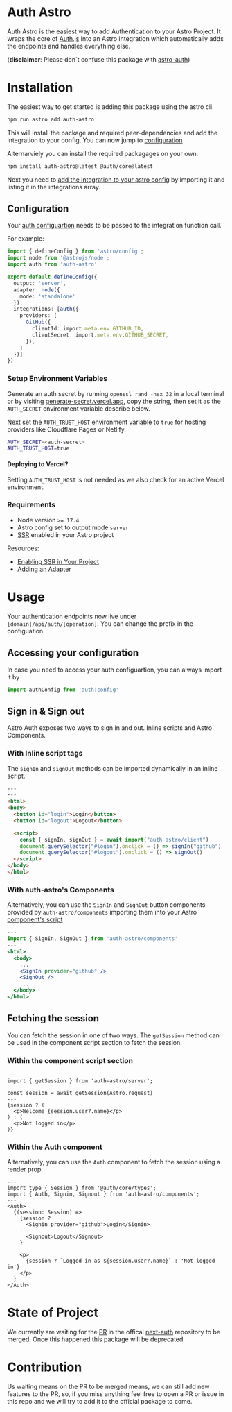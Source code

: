 # Auth Astro

Auth Astro is the easiest way to add Authentication to your Astro Project. It wraps the core of [Auth.js](https://authjs.dev/) into an Astro integration which automatically adds the endpoints and handles everything else.

(**disclaimer**: Please don´t confuse this package with [astro-auth](https://github.com/astro-community/astro-auth))

# Installation

The easiest way to get started is adding this package using the astro cli. 

```bash
npm run astro add auth-astro
```
This will install the package and required peer-dependencies and add the integration to your config.
You can now jump to [configuration](#configuration)

Alternarviely you can install the required packagages on your own.

```bash
npm install auth-astro@latest @auth/core@latest
```

Next you need to [add the integration to your astro config](https://docs.astro.build/en/guides/integrations-guide/#using-integrations) by importing it and listing it in the integrations array.

## Configuration

Your [auth configuartion](https://authjs.dev/getting-started/oauth-tutorial#creating-the-server-config) needs to be passed to the integration function call.

For example:
```ts title="astro.config.ts"
import { defineConfig } from 'astro/config';
import node from '@astrojs/node';
import auth from 'auth-astro'

export default defineConfig({
  output: 'server',
  adapter: node({
    mode: 'standalone'
  }),
  integrations: [auth({
    providers: [
      GitHub({
        clientId: import.meta.env.GITHUB_ID,
        clientSecret: import.meta.env.GITHUB_SECRET,
      }),
    ]
  })]
})
```

### Setup Environment Variables

Generate an auth secret by running `openssl rand -hex 32` in a local terminal or by visiting [generate-secret.vercel.app](https://generate-secret.vercel.app/32), copy the string, then set it as the `AUTH_SECRET` environment variable describe below.

Next set the `AUTH_TRUST_HOST` environment variable to `true` for hosting providers like Cloudflare Pages or Netlify.
```sh
AUTH_SECRET=<auth-secret>
AUTH_TRUST_HOST=true
```

#### Deploying to Vercel?
Setting `AUTH_TRUST_HOST` is not needed as we also check for an active Vercel environment.

### Requirements
- Node version `>= 17.4`
- Astro config set to output mode `server`
- [SSR](https://docs.astro.build/en/guides/server-side-rendering/) enabled in your Astro project

Resources:
- [Enabling SSR in Your Project](https://docs.astro.build/en/guides/server-side-rendering/#enabling-ssr-in-your-project)
- [Adding an Adapter](https://docs.astro.build/en/guides/server-side-rendering/#adding-an-adapter)

# Usage

Your authentication endpoints now live under `[domain]/api/auth/[operation]`. You can change the prefix in the configuation.

## Accessing your configuration

In case you need to access your auth configuartion, you can always import it by
```ts
import authConfig from 'auth:config'
```

## Sign in & Sign out

Astro Auth exposes two ways to sign in and out. Inline scripts and Astro Components.

### With Inline script tags

The `signIn` and `signOut` methods can be imported dynamically in an inline script.

```html
---
---
<html>
<body>
  <button id="login">Login</button>
  <button id="logout">Logout</button>

  <script>
    const { signIn, signOut } = await import("auth-astro/client")
    document.querySelector("#login").onclick = () => signIn("github")
    document.querySelector("#logout").onclick = () => signOut()
  </script>
</body>
</html>
```
### With auth-astro's Components

Alternatively, you can use the `SignIn` and `SignOut` button components provided by `auth-astro/components` importing them into your Astro [component's script](https://docs.astro.build/en/core-concepts/astro-components/#the-component-script) 

```jsx
---
import { SignIn, SignOut } from 'auth-astro/components'
---
<html>
  <body>
    ...
    <SignIn provider="github" />
    <SignOut />
    ...
  </body>
</html>
```

## Fetching the session

You can fetch the session in one of two ways. The `getSession` method can be used in the component script section to fetch the session.

### Within the component script section

```tsx title="src/pages/index.astro"
---
import { getSession } from 'auth-astro/server';

const session = await getSession(Astro.request)
---
{session ? (
  <p>Welcome {session.user?.name}</p>
) : (
  <p>Not logged in</p>
)}
```
### Within the Auth component

Alternatively, you can use the `Auth` component to fetch the session using a render prop.

```tsx title="src/pages/index.astro"
---
import type { Session } from '@auth/core/types';
import { Auth, Signin, Signout } from 'auth-astro/components';
---
<Auth>
  {(session: Session) => 
    {session ? 
      <Signin provider="github">Login</Signin>
    :
      <Signout>Logout</Signout>
    }

    <p>
      {session ? `Logged in as ${session.user?.name}` : 'Not logged in'}
    </p>
  }
</Auth>
```

# State of Project

We currently are waiting for the [PR](https://github.com/nextauthjs/next-auth/pull/6463) in the offical [next-auth](https://github.com/nextauthjs/next-auth/) repository to be merged. Once this happened this package will be deprecated. 

# Contribution
Us waiting means on the PR to be merged means, we can still add new features to the PR, so, if you miss anything feel free to open a PR or issue in this repo and we will try to add it to the official package to come.
